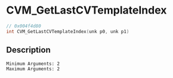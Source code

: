 # CVM_GetLastCVTemplateIndex
```c
// 0x004f4d80
int CVM_GetLastCVTemplateIndex(unk p0, unk p1)
```
## Description
```
Minimum Arguments: 2
Maximum Arguments: 2
```
